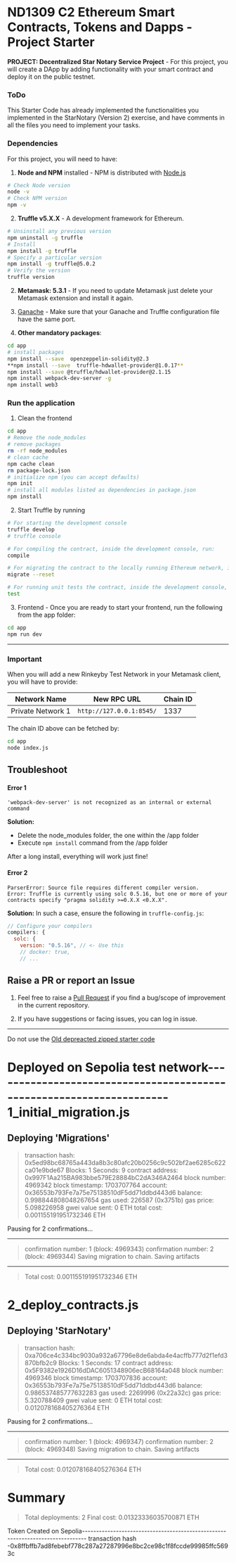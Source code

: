 # ND1309 C2 Ethereum Smart Contracts, Tokens and Dapps - Project Starter 
**PROJECT: Decentralized Star Notary Service Project** - For this project, you will create a DApp by adding functionality with your smart contract and deploy it on the public testnet.

### ToDo
This Starter Code has already implemented the functionalities you implemented in the StarNotary (Version 2) exercise, and have comments in all the files you need to implement your tasks.



### Dependencies
For this project, you will need to have:
1. **Node and NPM** installed - NPM is distributed with [Node.js](https://www.npmjs.com/get-npm)
```bash
# Check Node version
node -v
# Check NPM version
npm -v
```


2. **Truffle v5.X.X** - A development framework for Ethereum. 
```bash
# Unsinstall any previous version
npm uninstall -g truffle
# Install
npm install -g truffle
# Specify a particular version
npm install -g truffle@5.0.2
# Verify the version
truffle version
```


2. **Metamask: 5.3.1** - If you need to update Metamask just delete your Metamask extension and install it again.


3. [Ganache](https://www.trufflesuite.com/ganache) - Make sure that your Ganache and Truffle configuration file have the same port.


4. **Other mandatory packages**:
```bash
cd app
# install packages
npm install --save  openzeppelin-solidity@2.3
**npm install --save  truffle-hdwallet-provider@1.0.17**
npm install --save @truffle/hdwallet-provider@2.1.15
npm install webpack-dev-server -g
npm install web3
```


### Run the application
1. Clean the frontend 
```bash
cd app
# Remove the node_modules  
# remove packages
rm -rf node_modules
# clean cache
npm cache clean
rm package-lock.json
# initialize npm (you can accept defaults)
npm init
# install all modules listed as dependencies in package.json
npm install
```


2. Start Truffle by running
```bash
# For starting the development console
truffle develop
# truffle console

# For compiling the contract, inside the development console, run:
compile

# For migrating the contract to the locally running Ethereum network, inside the development console
migrate --reset

# For running unit tests the contract, inside the development console, run:
test
```

3. Frontend - Once you are ready to start your frontend, run the following from the app folder:
```bash
cd app
npm run dev
```

---

### Important
When you will add a new Rinkeyby Test Network in your Metamask client, you will have to provide:

| Network Name | New RPC URL | Chain ID |
|---|---|---|
|Private Network 1|`http://127.0.0.1:8545/`|1337 |

The chain ID above can be fetched by:
```bash
cd app
node index.js
```

## Troubleshoot
#### Error 1 
```
'webpack-dev-server' is not recognized as an internal or external command
```
**Solution:**
- Delete the node_modules folder, the one within the /app folder
- Execute `npm install` command from the /app folder

After a long install, everything will work just fine!


#### Error 2
```
ParserError: Source file requires different compiler version. 
Error: Truffle is currently using solc 0.5.16, but one or more of your contracts specify "pragma solidity >=0.X.X <0.X.X".
```
**Solution:** In such a case, ensure the following in `truffle-config.js`:
```js
// Configure your compilers  
compilers: {    
  solc: {      
    version: "0.5.16", // <- Use this        
    // docker: true,
    // ...
```

## Raise a PR or report an Issue
1. Feel free to raise a [Pull Request](https://github.com/udacity/nd1309-p2-Decentralized-Star-Notary-Service-Starter-Code/pulls) if you find a bug/scope of improvement in the current repository. 

2. If you have suggestions or facing issues, you can log in issue. 

---

Do not use the [Old depreacted zipped starter code](https://s3.amazonaws.com/video.udacity-data.com/topher/2019/January/5c51c4c0_project-5-starter-code/project-5-starter-code.zip)


Deployed on Sepolia test network---------------------------------------------------------------------
1_initial_migration.js
======================

   Deploying 'Migrations'
   ----------------------
   > transaction hash:    0x5ed98bc68765a443da8b3c80afc20b0256c9c502bf2ae6285c622ca01e9bde67
   > Blocks: 1            Seconds: 9
   > contract address:    0x997F1Aa215BA983bbe579E28884bC2dA346A2464
   > block number:        4969342
   > block timestamp:     1703707764
   > account:             0x36553b793Fe7a75e75138510dF5dd71ddbd443d6
   > balance:             0.998844808048267654
   > gas used:            226587 (0x3751b)
   > gas price:           5.098226958 gwei
   > value sent:          0 ETH
   > total cost:          0.001155191951732346 ETH

   Pausing for 2 confirmations...

   -------------------------------
   > confirmation number: 1 (block: 4969343)
   > confirmation number: 2 (block: 4969344)
   > Saving migration to chain.
   > Saving artifacts
   -------------------------------------
   > Total cost:     0.001155191951732346 ETH


2_deploy_contracts.js
=====================

   Deploying 'StarNotary'
   ----------------------
   > transaction hash:    0xa706ce4c334bc9030a932a67796e8de6abda4e4acffb777d2f1efd3870bfb2c9
   > Blocks: 1            Seconds: 17
   > contract address:    0x5F9382e1926D16dDAC6051348906ecB68164a048
   > block number:        4969346
   > block timestamp:     1703707836
   > account:             0x36553b793Fe7a75e75138510dF5dd71ddbd443d6
   > balance:             0.986537485777632283
   > gas used:            2269996 (0x22a32c)
   > gas price:           5.320788409 gwei
   > value sent:          0 ETH
   > total cost:          0.012078168405276364 ETH

   Pausing for 2 confirmations...

   -------------------------------
   > confirmation number: 1 (block: 4969347)
   > confirmation number: 2 (block: 4969348)
   > Saving migration to chain.
   > Saving artifacts
   -------------------------------------
   > Total cost:     0.012078168405276364 ETH

Summary
=======
> Total deployments:   2
> Final cost:          0.01323336035700871 ETH


Token Created on Sepolia-------------------------------------------------------------------------------
transaction hash -0x8ffbffb7ad8febebf778c287a27287996e8bc2ce98c1f8fccde99985ffc5693c
